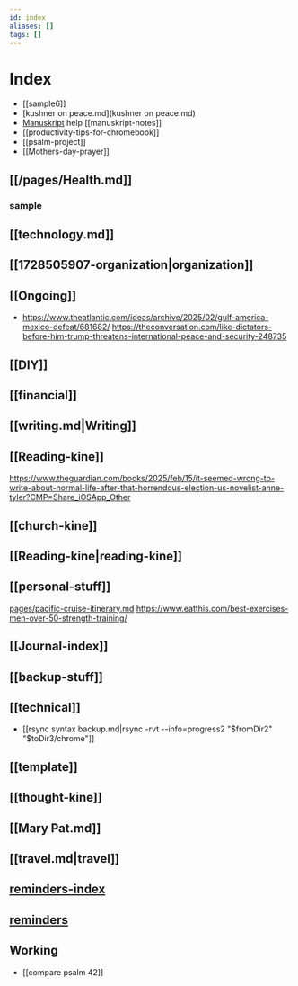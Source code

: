 ```yaml
---
id: index
aliases: []
tags: []
---
```


# Index

-  [[sample6]]  
- [kushner on peace.md](kushner on peace.md)
- [Manuskript](Manuskript.md) help [[manuskript-notes]]
- [[productivity-tips-for-chromebook]]
- [[psalm-project]]
- [[Mothers-day-prayer]]
## [[/pages/Health.md]]

### sample

## [[technology.md]]
## [[1728505907-organization|organization]]
## [[Ongoing]]
- https://www.theatlantic.com/ideas/archive/2025/02/gulf-america-mexico-defeat/681682/
https://theconversation.com/like-dictators-before-him-trump-threatens-international-peace-and-security-248735
## [[DIY]]
## [[financial]]
## [[writing.md|Writing]]
## [[Reading-kine]]
https://www.theguardian.com/books/2025/feb/15/it-seemed-wrong-to-write-about-normal-life-after-that-horrendous-election-us-novelist-anne-tyler?CMP=Share_iOSApp_Other
## [[church-kine]]
## [[Reading-kine|reading-kine]]
## [[personal-stuff]]
[pages/pacific-cruise-itinerary.md](pacific-cruise-itinerary-with-graphic.md)
https://www.eatthis.com/best-exercises-men-over-50-strength-training/
## [[Journal-index]]
## [[backup-stuff]]
## [[technical]]

- [[rsync syntax backup.md|rsync -rvt --info=progress2  "$fromDir2"  "$toDir3/chrome"]] 

## [[template]]
## [[thought-kine]]
## [[Mary Pat.md]]

## [[travel.md|travel]] 
## [reminders-index](reminders-index.md)
## [reminders](reminders.md)
## Working
- [[compare psalm 42]]
